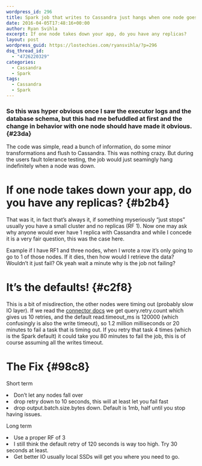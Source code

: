 ```yaml
---
wordpress_id: 296
title: Spark job that writes to Cassandra just hangs when one node goes down?
date: 2016-04-05T17:48:16+00:00
author: Ryan Svihla
excerpt: If one node takes down your app, do you have any replicas?
layout: post
wordpress_guid: https://lostechies.com/ryansvihla/?p=296
dsq_thread_id:
  - "4726220329"
categories:
  - Cassandra
  - Spark
tags:
  - Cassandra
  - Spark
---
```

### <span style="font-size: 16px;">So this was hyper obvious once I saw the executor logs and the database schema, but this had me befuddled at first and the change in behavior with one node should have made it obvious.</span> {#23da}

<p id="f2c8">
  The code was simple, read a bunch of information, do some minor transformations and flush to Cassandra. This was nothing crazy. But during the users fault tolerance testing, the job would just seamingly hang indefinitely when a node was down.
</p>

# If one node takes down your app, do you have any replicas? {#b2b4}

<p id="72ee">
  That was it, in fact that’s always it, if something myseriously “just stops” usually you have a small cluster and no replicas (RF 1). Now one may ask why anyone would ever have 1 replica with Cassandra and while I concede it is a very fair question, this was the case here.
</p>

<p id="a1c6">
  Example if I have RF1 and three nodes, when I wrote a row it’s only going to go to 1 of those nodes. If it dies, then how would I retrieve the data? Wouldn’t it just fail? Ok yeah wait a minute why is the job not failing?
</p>

# It’s the defaults! {#c2f8}

<p id="7582">
  This is a bit of misdirection, the other nodes were timing out (probably slow IO layer). If we read the <a href="https://github.com/datastax/spark-cassandra-connector/blob/v1.6.0-M1/doc/reference.md" rel="nofollow" data-href="https://github.com/datastax/spark-cassandra-connector/blob/v1.6.0-M1/doc/reference.md">connector docs</a> we get query.retry.count which gives us 10 retries, and the default read.timeout_ms is 120000 (which confusingly is also the write timeout), so 1.2 million milliseconds or 20 minutes to fail a task that is timing out. If you retry that task 4 times (which is the Spark default) it could take you 80 minutes to fail the job, this is of course assuming all the writes timeout.
</p>

# The Fix {#98c8}

<p id="60fd">
  Short term
</p>

<li id="8feb">
  Don’t let any nodes fall over
</li>
<li id="4870">
  drop retry down to 10 seconds, this will at least let you fail fast
</li>
<li id="0f1e">
  drop output.batch.size.bytes down. Default is 1mb, half until you stop having issues.
</li>

<p id="e35d">
  Long term
</p>

<li id="e199">
  Use a proper RF of 3
</li>
<li id="237d">
  I still think the default retry of 120 seconds is way too high. Try 30 seconds at least.
</li>
<li id="4262">
  Get better IO usually local SSDs will get you where you need to go.
</li>